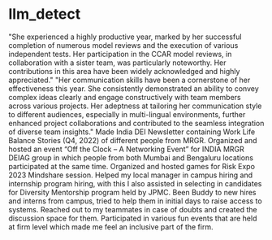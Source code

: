# llm_detect
"She experienced a highly productive year, marked by her successful completion of numerous model reviews and the execution of various independent tests. Her participation in the CCAR model reviews, in collaboration with a sister team, was particularly noteworthy. Her contributions in this area have been widely acknowledged and highly appreciated."
"Her communication skills have been a cornerstone of her effectiveness this year. She consistently demonstrated an ability to convey complex ideas clearly and engage constructively with team members across various projects. Her adeptness at tailoring her communication style to different audiences, especially in multi-lingual environments, further enhanced project collaborations and contributed to the seamless integration of diverse team insights."
Made India DEI Newsletter containing Work Life Balance Stories (Q4, 2022) of different people from MRGR.
Organized and hosted an event “Off the Clock – A Networking Event” for INDIA MRGR DEIAG group in which people from both Mumbai and Bengaluru locations participated at the same time.
Organized and hosted games for Risk Expo 2023 Mindshare session.
Helped my local manager in campus hiring and internship program hiring, with this I also assisted in selecting in candidates for Diversity Mentorship program held by JPMC.
Been Buddy to new hires and interns from campus, tried to help them in initial days to raise access to systems. Reached out to my teammates in case of doubts and created the discussion space for them.
Participated in various fun events that are held at firm level which made me feel an inclusive part of the firm.
